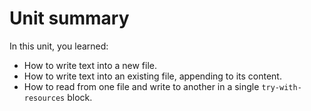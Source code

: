 # Unit summary

In this unit, you learned:

-   How to write text into a new file.
-   How to write text into an existing file, appending to its content.
-   How to read from one file and write to another in a single `try-with-resources` block.